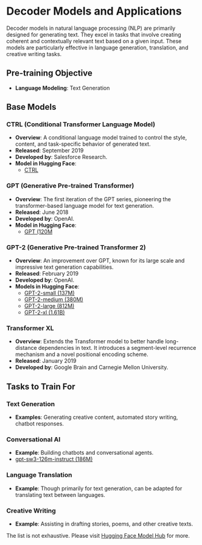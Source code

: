 # Decoder Models and Applications

Decoder models in natural language processing (NLP) are primarily designed for generating text. They excel in tasks that involve creating coherent and contextually relevant text based on a given input. These models are particularly effective in language generation, translation, and creative writing tasks.

## Pre-training Objective
- **Language Modeling**: Text Generation

## Base Models

### CTRL (Conditional Transformer Language Model)
- **Overview**: A conditional language model trained to control the style, content, and task-specific behavior of generated text.
- **Released**: September 2019
- **Developed by**: Salesforce Research.
- **Model in Hugging Face**:
  - [CTRL](https://huggingface.co/ctrl)

### GPT (Generative Pre-trained Transformer)
- **Overview**: The first iteration of the GPT series, pioneering the transformer-based language model for text generation.
- **Released**: June 2018
- **Developed by**: OpenAI.
- **Model in Hugging Face**:
  - [GPT (120M](https://huggingface.co/openai-gpt)

### GPT-2 (Generative Pre-trained Transformer 2)
- **Overview**: An improvement over GPT, known for its large scale and impressive text generation capabilities.
- **Released**: February 2019
- **Developed by**: OpenAI.
- **Models in Hugging Face**:
  - [GPT-2-small (137M)](https://huggingface.co/gpt2)
  - [GPT-2-medium (380M)](https://huggingface.co/gpt2-medium)
  - [GPT-2-large (812M)](https://huggingface.co/gpt2-large)
  - [GPT-2-xl (1.61B)](https://huggingface.co/gpt2-xl)

### Transformer XL
- **Overview**: Extends the Transformer model to better handle long-distance dependencies in text. It introduces a segment-level recurrence mechanism and a novel positional encoding scheme.
- **Released**: January 2019
- **Developed by**: Google Brain and Carnegie Mellon University.

## Tasks to Train For

### Text Generation
- **Examples**: Generating creative content, automated story writing, chatbot responses.

### Conversational AI
- **Example**: Building chatbots and conversational agents.
- [gpt-sw3-126m-instruct (186M)](https://huggingface.co/AI-Sweden-Models/gpt-sw3-126m-instruct?text=hej+hej)

### Language Translation
- **Example**: Though primarily for text generation, can be adapted for translating text between languages.

### Creative Writing
- **Example**: Assisting in drafting stories, poems, and other creative texts.


The list is not exhaustive. Please visit [Hugging Face Model Hub](https://huggingface.co/models) for more.
  
